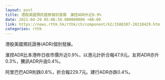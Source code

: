 ```yaml
---
layout: post
title: 港股美國預託證券個別發展　滙控ADR升近0.9%
date: 2021-04-29 05:06:58.000000000 +08:00
link: https://news.rthk.hk/rthk/ch/component/k2/1588307-20210429.htm
categories: rthk
---
```


港股美國預託證券(ADR)個別發展。

滙控ADR比本港昨日收市價升近0.9%，以港元計折合報47.9元。友邦ADR亦升0.3%，騰訊ADR升逾0.4%。

阿里巴巴ADR則跌0.8%，折合報229.7元。建行ADR亦跌0.4%。
